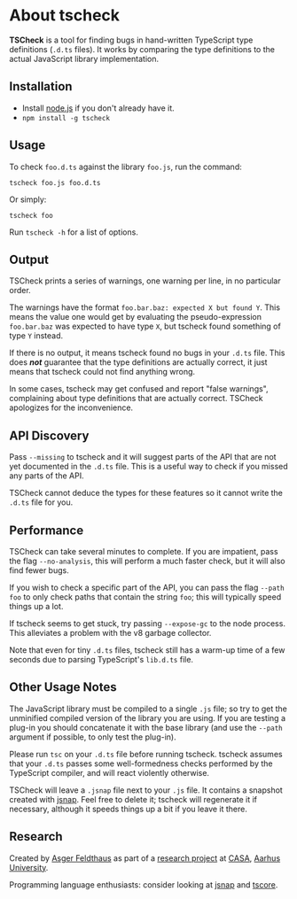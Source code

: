 About **tscheck**
=================

**TSCheck** is a tool for finding bugs in hand-written TypeScript type definitions (`.d.ts` files). It works by comparing the type definitions to the actual JavaScript library implementation.

Installation
------------

 - Install [node.js](http://nodejs.org/) if you don't already have it.
 - `npm install -g tscheck`

Usage
-----

To check `foo.d.ts` against the library `foo.js`, run the command:

    tscheck foo.js foo.d.ts
    
Or simply:
    
    tscheck foo

Run `tscheck -h` for a list of options.

Output
------

TSCheck prints a series of warnings, one warning per line, in no particular order.

The warnings have the format `foo.bar.baz: expected X but found Y`. This means the value one would get by evaluating the pseudo-expression `foo.bar.baz` was expected to have type `X`, but tscheck found something of type `Y` instead.

If there is no output, it means tscheck found no bugs in your `.d.ts` file. This does ***not*** guarantee that the type definitions are actually correct, it just means that tscheck could not find anything wrong.

In some cases, tscheck may get confused and report "false warnings", complaining about type definitions that are actually correct. TSCheck apologizes for the inconvenience.

API Discovery
-------------

Pass `--missing` to tscheck and it will suggest parts of the API that are not yet documented in the `.d.ts` file. This is a useful way to check if you missed any parts of the API.

TSCheck cannot deduce the types for these features so it cannot write the `.d.ts` file for you.

Performance
-----------

TSCheck can take several minutes to complete. If you are impatient, pass the flag `--no-analysis`, this will perform a much faster check, but it will also find fewer bugs.

If you wish to check a specific part of the API, you can pass the flag `--path foo` to only check paths that contain the string `foo`; this will typically speed things up a lot.

If tscheck seems to get stuck, try passing `--expose-gc` to the node process. This alleviates a problem with the v8 garbage collector.

Note that even for tiny `.d.ts` files, tscheck still has a warm-up time of a few seconds due to parsing TypeScript's `lib.d.ts` file.


Other Usage Notes
-----------------

The JavaScript library must be compiled to a single `.js` file; so try to get the unminified compiled version of the library you are using. If you are testing a plug-in you should concatenate it with the base library (and use the `--path` argument if possible, to only test the plug-in).

Please run `tsc` on your `.d.ts` file before running tscheck. tscheck assumes that your `.d.ts` passes some well-formedness checks performed by the TypeScript compiler, and will react violently otherwise.

TSCheck will leave a `.jsnap` file next to your `.js` file. It contains a snapshot created with [jsnap](https://github.com/asgerf/jsnap). Feel free to delete it; tscheck will regenerate it if necessary, although it speeds things up a bit if you leave it there.

Research
--------

Created by [Asger Feldthaus](http://cs.au.dk/~asf) as part of a [research project](http://cs.au.dk/~amoeller/papers/tscheck/paper.pdf) at [CASA](http://cs.au.dk/~amoeller/CASA/), [Aarhus University](http://cs.au.dk).

Programming language enthusiasts: consider looking at [jsnap](http://github.com/asgerf/jsnap) and [tscore](TSCORE.md).